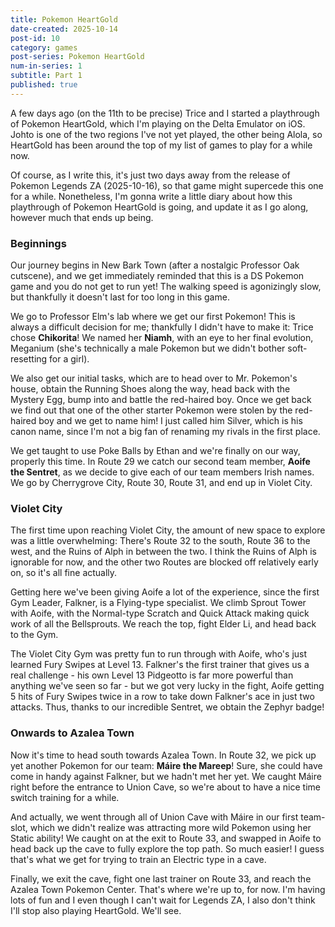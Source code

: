 ```yaml
---
title: Pokemon HeartGold
date-created: 2025-10-14
post-id: 10
category: games
post-series: Pokemon HeartGold
num-in-series: 1
subtitle: Part 1
published: true
---
```

A few days ago (on the 11th to be precise) Trice and I started a playthrough of Pokemon HeartGold, which I'm playing on the Delta Emulator on iOS. Johto is one of the two regions I've not yet played, the other being Alola, so HeartGold has been around the top of my list of games to play for a while now.

Of course, as I write this, it's just two days away from the release of Pokemon Legends ZA (2025-10-16), so that game might supercede this one for a while. Nonetheless, I'm gonna write a little diary about how this playthrough of Pokemon HeartGold is going, and update it as I go along, however much that ends up being.

### Beginnings

Our journey begins in New Bark Town (after a nostalgic Professor Oak cutscene), and we get immediately reminded that this is a DS Pokemon game and you do not get to run yet! The walking speed is agonizingly slow, but thankfully it doesn't last for too long in this game.</p>

We go to Professor Elm's lab where we get our first Pokemon! This is always a difficult decision for me; thankfully I didn't have to make it: Trice chose **Chikorita**! We named her **Niamh**, with an eye to her final evolution, Meganium (she's technically a male Pokemon but we didn't bother soft-resetting for a girl).

We also get our initial tasks, which are to head over to Mr. Pokemon's house, obtain the Running Shoes along the way, head back with the Mystery Egg, bump into and battle the red-haired boy. Once we get back we find out that one of the other starter Pokemon were stolen by the red-haired boy and we get to name him! I just called him Silver, which is his canon name, since I'm not a big fan of renaming my rivals in the first place.

We get taught to use Poke Balls by Ethan and we're finally on our way, properly this time. In Route 29 we catch our second team member, **Aoife the Sentret**, as we decide to give each of our team members Irish names. We go by Cherrygrove City, Route 30, Route 31, and end up in Violet City.

### Violet City

The first time upon reaching Violet City, the amount of new space to explore was a little overwhelming: There's Route 32 to the south, Route 36 to the west, and the Ruins of Alph in between the two. I think the Ruins of Alph is ignorable for now, and the other two Routes are blocked off relatively early on, so it's all fine actually.

Getting here we've been giving Aoife a lot of the experience, since the first Gym Leader, Falkner, is a Flying-type specialist. We climb Sprout Tower with Aoife, with the Normal-type Scratch and Quick Attack making quick work of all the Bellsprouts. We reach the top, fight Elder Li, and head back to the Gym.

The Violet City Gym was pretty fun to run through with Aoife, who's just learned Fury Swipes at Level 13. Falkner's the first trainer that gives us a real challenge - his own Level 13 Pidgeotto is far more powerful than anything we've seen so far - but we got very lucky in the fight, Aoife getting 5 hits of Fury Swipes twice in a row to take down Falkner's ace in just two attacks. Thus, thanks to our incredible Sentret, we obtain the Zephyr badge!

### Onwards to Azalea Town

Now it's time to head south towards Azalea Town. In Route 32, we pick up yet another Pokemon for our team: **Máire the Mareep**! Sure, she could have come in handy against Falkner, but we hadn't met her yet. We caught Máire right before the entrance to Union Cave, so we're about to have a nice time switch training for a while.

And actually, we went through all of Union Cave with Máire in our first team-slot, which we didn't realize was attracting more wild Pokemon using her Static ability! We caught on at the exit to Route 33, and swapped in Aoife to head back up the cave to fully explore the top path. So much easier! I guess that's what we get for trying to train an Electric type in a cave.

Finally, we exit the cave, fight one last trainer on Route 33, and reach the Azalea Town Pokemon Center. That's where we're up to, for now. I'm having lots of fun and I even though I can't wait for Legends ZA, I also don't think I'll stop also playing HeartGold. We'll see.